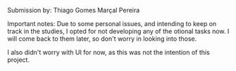 Submission by:
Thiago Gomes Marçal Pereira

Important notes:
Due to some personal issues, and intending to keep on track in the studies, I opted for not developing any of the otional tasks now.
I will come back to them later, so don't worry in looking into those.

I also didn't worry with UI for now, as this was not the intention of this project.
